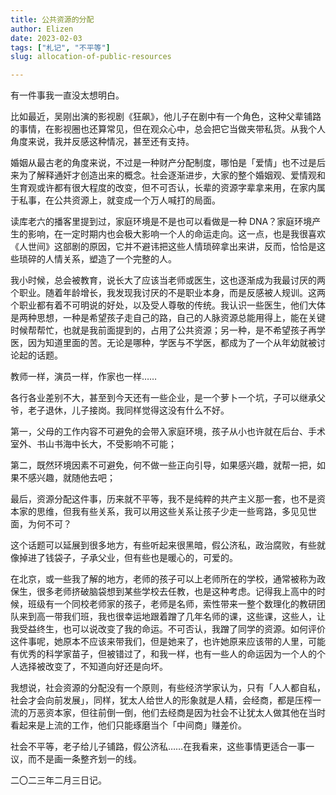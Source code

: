 ```yaml
---
title: 公共资源的分配
author: Elizen
date: 2023-02-03
tags: ["札记", "不平等"]
slug: allocation-of-public-resources

---
```


有一件事我一直没太想明白。

比如最近，吴刚出演的影视剧《狂飙》，他儿子在剧中有一个角色，这种父辈铺路的事情，在影视圈也还算常见，但在观众心中，总会把它当做夹带私货。从我个人角度来说，我并反感这种情况，甚至还有支持。

婚姻从最古老的角度来说，不过是一种财产分配制度，哪怕是「爱情」也不过是后来为了解释通奸才创造出来的概念。社会逐渐进步，大家的整个婚姻观、爱情观和生育观或许都有很大程度的改变，但不可否认，长辈的资源字辈拿来用，在家内属于私事，在公共资源上，就变成一个万人喊打的局面。

读库老六的播客里提到过，家庭环境是不是也可以看做是一种 DNA？家庭环境产生的影响，在一定时期内也会极大影响一个人的命运走向。这一点，也是我很喜欢《人世间》这部剧的原因，它并不避讳把这些人情琐碎拿出来讲，反而，恰恰是这些琐碎的人情关系，塑造了一个完整的人。

我小时候，总会被教育，说长大了应该当老师或医生，这也逐渐成为我最讨厌的两个职业。随着年龄增长，我发现我讨厌的不是职业本身，而是反感被人规训。这两个职业都有着不可明说的好处，以及受人尊敬的传统。我认识一些医生，他们大体是两种思想，一种是希望孩子走自己的路，自己的人脉资源总能用得上，能在关键时候帮帮忙，也就是我前面提到的，占用了公共资源；另一种，是不希望孩子再学医，因为知道里面的苦。无论是哪种，学医与不学医，都成为了一个从年幼就被讨论起的话题。

教师一样，演员一样，作家也一样……

各行各业差别不大，甚至到今天还有一些企业，是一个萝卜一个坑，子可以继承父爷，老子退休，儿子接岗。我同样觉得这没有什么不好。

第一，父母的工作内容不可避免的会带入家庭环境，孩子从小也许就在后台、手术室外、书山书海中长大，不受影响不可能；

第二，既然环境因素不可避免，何不做一些正向引导，如果感兴趣，就帮一把，如果不感兴趣，就随他去吧；

最后，资源分配这件事，历来就不平等，我不是纯粹的共产主义那一套，也不是资本家的思维，但我有些关系，我可以用这些关系让孩子少走一些弯路，多见见世面，为何不可？

这个话题可以延展到很多地方，有些听起来很黑暗，假公济私，政治腐败，有些就像掉进了钱袋子，子承父业，但有些也是暖心的，可爱的。

在北京，或一些我了解的地方，老师的孩子可以上老师所在的学校，通常被称为政保生，很多老师挤破脑袋想到某些学校去任教，也是这种考虑。记得我上高中的时候，班级有一个同校老师家的孩子，老师是名师，索性带来一整个数理化的教研团队来到高一带我们班，我也很幸运地跟着蹭了几年名师的课，这些课，这些人，让我受益终生，也可以说改变了我的命运。不可否认，我蹭了同学的资源。如何评价这件事呢，她原本不应该来带我们，但是她来了，也许她原来应该带的人里，可能有优秀的科学家苗子，但被错过了，和我一样，也有一些人的命运因为一个人的个人选择被改变了，不知道向好还是向坏。

我想说，社会资源的分配没有一个原则，有些经济学家认为，只有「人人都自私，社会才会向前发展」，同样，犹太人给世人的形象就是人精，会经商，都是压榨一流的万恶资本家，但往前倒一倒，他们去经商是因为社会不让犹太人做其他在当时看起来是上流的工作，他们只能琢磨当个「中间商」赚差价。

社会不平等，老子给儿子铺路，假公济私……在我看来，这些事情更适合一事一议，而不是画一条整齐划一的线。

二〇二三年二月三日记。